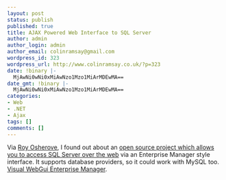 ```yaml
---
layout: post
status: publish
published: true
title: AJAX Powered Web Interface to SQL Server
author: admin
author_login: admin
author_email: colinramsay@gmail.com
wordpress_id: 323
wordpress_url: http://www.colinramsay.co.uk/?p=323
date: !binary |-
  MjAwNi0wNi0xMiAwNzo1Mzo1MiArMDEwMA==
date_gmt: !binary |-
  MjAwNi0wNi0xMiAwNzo1Mzo1MiArMDEwMA==
categories:
- Web
- .NET
- Ajax
tags: []
comments: []
---
```

<p>Via <a href="http://weblogs.asp.net/rosherove/">Roy Osherove</a>, I found out about an <a href="http://sourceforge.net/projects/vwg-ent-man">open source project which allows you to access SQL Server over the web</a> via an Enterprise Manager style interface. It supports database providers, so it could work with MySQL too. <a href="http://sourceforge.net/projects/vwg-ent-man">Visual WebGui Enterprise Manager</a>.</p>
